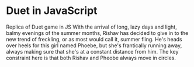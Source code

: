 # Duet in JavaScript
Replica of Duet game in JS
With the arrival of long, lazy days and light, balmy evenings of the summer months, Rishav has decided to give in to the new trend of freckling, or as most would call it, summer fling.
He's heads over heels for this girl named Phoebe, but she's frantically running away, always making sure that she's at a constant distance from him. The key constraint here is that both Rishav and Pheobe always move in circles.